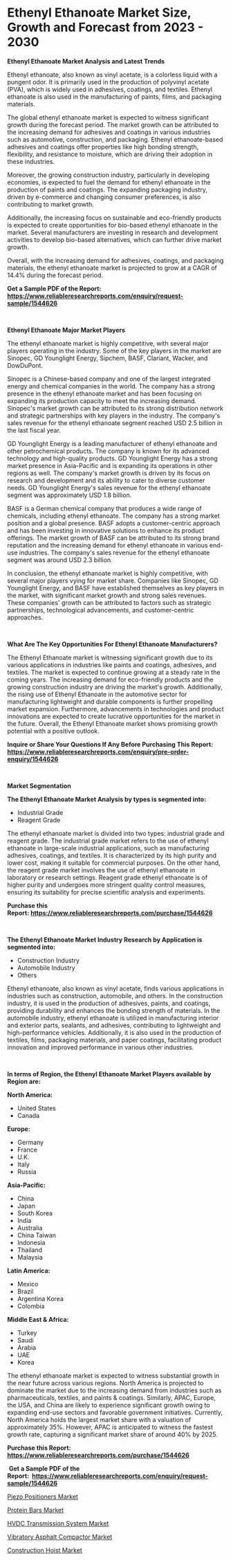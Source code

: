 <p><h1>Ethenyl Ethanoate Market Size, Growth and Forecast from 2023 - 2030</h1></p><p><strong>Ethenyl Ethanoate Market Analysis and Latest Trends</strong></p>
<p><p>Ethenyl ethanoate, also known as vinyl acetate, is a colorless liquid with a pungent odor. It is primarily used in the production of polyvinyl acetate (PVA), which is widely used in adhesives, coatings, and textiles. Ethenyl ethanoate is also used in the manufacturing of paints, films, and packaging materials.</p><p>The global ethenyl ethanoate market is expected to witness significant growth during the forecast period. The market growth can be attributed to the increasing demand for adhesives and coatings in various industries such as automotive, construction, and packaging. Ethenyl ethanoate-based adhesives and coatings offer properties like high bonding strength, flexibility, and resistance to moisture, which are driving their adoption in these industries.</p><p>Moreover, the growing construction industry, particularly in developing economies, is expected to fuel the demand for ethenyl ethanoate in the production of paints and coatings. The expanding packaging industry, driven by e-commerce and changing consumer preferences, is also contributing to market growth.</p><p>Additionally, the increasing focus on sustainable and eco-friendly products is expected to create opportunities for bio-based ethenyl ethanoate in the market. Several manufacturers are investing in research and development activities to develop bio-based alternatives, which can further drive market growth.</p><p>Overall, with the increasing demand for adhesives, coatings, and packaging materials, the ethenyl ethanoate market is projected to grow at a CAGR of 14.4% during the forecast period.</p></p>
<p><strong>Get a Sample PDF of the Report:&nbsp; <a href="https://www.reliableresearchreports.com/enquiry/request-sample/1544626">https://www.reliableresearchreports.com/enquiry/request-sample/1544626</a></strong></p>
<p>&nbsp;</p>
<p><strong>Ethenyl Ethanoate Major Market Players</strong></p>
<p><p>The ethenyl ethanoate market is highly competitive, with several major players operating in the industry. Some of the key players in the market are Sinopec, GD Younglight Energy, Sipchem, BASF, Clariant, Wacker, and DowDuPont. </p><p>Sinopec is a Chinese-based company and one of the largest integrated energy and chemical companies in the world. The company has a strong presence in the ethenyl ethanoate market and has been focusing on expanding its production capacity to meet the increasing demand. Sinopec's market growth can be attributed to its strong distribution network and strategic partnerships with key players in the industry. The company's sales revenue for the ethenyl ethanoate segment reached USD 2.5 billion in the last fiscal year.</p><p>GD Younglight Energy is a leading manufacturer of ethenyl ethanoate and other petrochemical products. The company is known for its advanced technology and high-quality products. GD Younglight Energy has a strong market presence in Asia-Pacific and is expanding its operations in other regions as well. The company's market growth is driven by its focus on research and development and its ability to cater to diverse customer needs. GD Younglight Energy's sales revenue for the ethenyl ethanoate segment was approximately USD 1.8 billion.</p><p>BASF is a German chemical company that produces a wide range of chemicals, including ethenyl ethanoate. The company has a strong market position and a global presence. BASF adopts a customer-centric approach and has been investing in innovative solutions to enhance its product offerings. The market growth of BASF can be attributed to its strong brand reputation and the increasing demand for ethenyl ethanoate in various end-use industries. The company's sales revenue for the ethenyl ethanoate segment was around USD 2.3 billion.</p><p>In conclusion, the ethenyl ethanoate market is highly competitive, with several major players vying for market share. Companies like Sinopec, GD Younglight Energy, and BASF have established themselves as key players in the market, with significant market growth and strong sales revenues. These companies' growth can be attributed to factors such as strategic partnerships, technological advancements, and customer-centric approaches.</p></p>
<p>&nbsp;</p>
<p><strong>What Are The Key Opportunities For Ethenyl Ethanoate Manufacturers?</strong></p>
<p><p>The Ethenyl Ethanoate market is witnessing significant growth due to its various applications in industries like paints and coatings, adhesives, and textiles. The market is expected to continue growing at a steady rate in the coming years. The increasing demand for eco-friendly products and the growing construction industry are driving the market's growth. Additionally, the rising use of Ethenyl Ethanoate in the automotive sector for manufacturing lightweight and durable components is further propelling market expansion. Furthermore, advancements in technologies and product innovations are expected to create lucrative opportunities for the market in the future. Overall, the Ethenyl Ethanoate market shows promising growth potential with a positive outlook.</p></p>
<p><strong>Inquire or Share Your Questions If Any Before Purchasing This Report: <a href="https://www.reliableresearchreports.com/enquiry/pre-order-enquiry/1544626">https://www.reliableresearchreports.com/enquiry/pre-order-enquiry/1544626</a></strong></p>
<p>&nbsp;</p>
<p><strong>Market Segmentation</strong></p>
<p><strong>The Ethenyl Ethanoate Market Analysis by types is segmented into:</strong></p>
<p><ul><li>Industrial Grade</li><li>Reagent Grade</li></ul></p>
<p><p>The ethenyl ethanoate market is divided into two types: industrial grade and reagent grade. The industrial grade market refers to the use of ethenyl ethanoate in large-scale industrial applications, such as manufacturing adhesives, coatings, and textiles. It is characterized by its high purity and lower cost, making it suitable for commercial purposes. On the other hand, the reagent grade market involves the use of ethenyl ethanoate in laboratory or research settings. Reagent grade ethenyl ethanoate is of higher purity and undergoes more stringent quality control measures, ensuring its suitability for precise scientific analysis and experiments.</p></p>
<p><strong>Purchase this Report:&nbsp;<a href="https://www.reliableresearchreports.com/purchase/1544626">https://www.reliableresearchreports.com/purchase/1544626</a></strong></p>
<p>&nbsp;</p>
<p><strong>The Ethenyl Ethanoate Market Industry Research by Application is segmented into:</strong></p>
<p><ul><li>Construction Industry</li><li>Automobile Industry</li><li>Others</li></ul></p>
<p><p>Ethenyl ethanoate, also known as vinyl acetate, finds various applications in industries such as construction, automobile, and others. In the construction industry, it is used in the production of adhesives, paints, and coatings, providing durability and enhances the bonding strength of materials. In the automobile industry, ethenyl ethanoate is utilized in manufacturing interior and exterior parts, sealants, and adhesives, contributing to lightweight and high-performance vehicles. Additionally, it is also used in the production of textiles, films, packaging materials, and paper coatings, facilitating product innovation and improved performance in various other industries.</p></p>
<p>&nbsp;</p>
<p><strong>In terms of Region, the Ethenyl Ethanoate Market Players available by Region are:</strong></p>
<p>
    <p> <strong> North America: </strong>
        <ul>
            <li>United States</li>
            <li>Canada</li>
        </ul>
        </p> 
    <p> <strong> Europe: </strong>
        <ul>
            <li>Germany</li>
            <li>France</li>
            <li>U.K.</li>
            <li>Italy</li>
            <li>Russia</li>
        </ul>
        </p> 
    <p> <strong> Asia-Pacific: </strong>
        <ul>
            <li>China</li>
            <li>Japan</li>
            <li>South Korea</li>
            <li>India</li>
            <li>Australia</li>
            <li>China Taiwan</li>
            <li>Indonesia</li>
            <li>Thailand</li>
            <li>Malaysia</li>
        </ul>
        </p> 
    <p> <strong> Latin America: </strong>
        <ul>
            <li>Mexico</li>
            <li>Brazil</li>
            <li>Argentina Korea</li>
            <li>Colombia</li>
        </ul>
        </p> 
    <p> <strong> Middle East & Africa: </strong>
        <ul>
            <li>Turkey</li>
            <li>Saudi</li>
            <li>Arabia</li>
            <li>UAE</li>
            <li>Korea</li>
        </ul>
    </p>
    </p>
<p><p>The ethenyl ethanoate market is expected to witness substantial growth in the near future across various regions. North America is projected to dominate the market due to the increasing demand from industries such as pharmaceuticals, textiles, and paints & coatings. Similarly, APAC, Europe, the USA, and China are likely to experience significant growth owing to expanding end-use sectors and favorable government initiatives. Currently, North America holds the largest market share with a valuation of approximately 35%. However, APAC is anticipated to witness the fastest growth rate, capturing a significant market share of around 40% by 2025.</p></p>
<p><strong>Purchase this Report: <a href="https://www.reliableresearchreports.com/purchase/1544626">https://www.reliableresearchreports.com/purchase/1544626</a></strong></p>
<p>&nbsp;<strong>Get a Sample PDF of the Report:&nbsp;&nbsp;<a href="https://www.reliableresearchreports.com/enquiry/request-sample/1544626">https://www.reliableresearchreports.com/enquiry/request-sample/1544626</a></strong></p>
<p><strong></strong></p>
<p><p><a href="https://medium.com/@pinkierau1998/piezo-positioners-market-size-market-outlook-and-market-forecast-2023-to-2030-e85eedf3482b">Piezo Positioners Market</a></p><p><a href="https://medium.com/@shaniekunze/protein-bars-market-competitive-analysis-market-trends-and-forecast-to-2030-b0edc2a61c11">Protein Bars Market</a></p><p><a href="https://medium.com/@joelstrosin1928/hvdc-transmission-system-market-analysis-its-cagr-market-segmentation-and-global-industry-0abb2d734f8b">HVDC Transmission System Market</a></p><p><a href="https://medium.com/@daveblock1987/vibratory-asphalt-compactor-market-outlook-industry-overview-and-forecast-2023-to-2030-c9b929a16aa3">Vibratory Asphalt Compactor Market</a></p><p><a href="https://medium.com/@jewelmohr/construction-hoist-market-share-evolution-and-market-growth-trends-2023-2030-265cc4527ede">Construction Hoist Market</a></p></p>